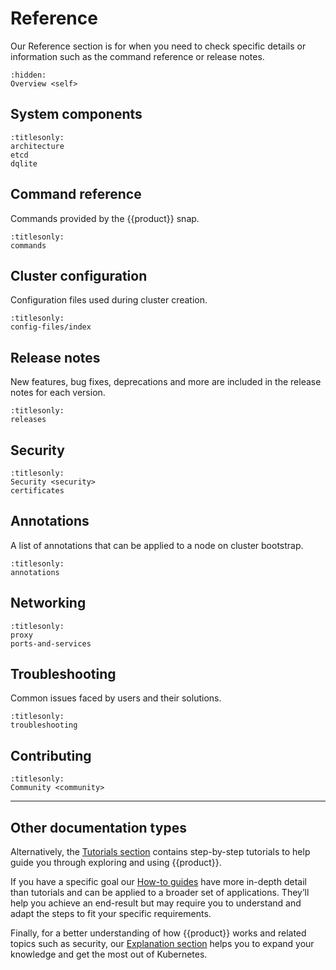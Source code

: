 # Reference

Our Reference section is for when you need to check specific details or
information such as the command reference or release notes.

```{toctree}
:hidden:
Overview <self>
```

## System components

```{toctree}
:titlesonly:
architecture
etcd
dqlite
```

## Command reference

Commands provided by the {{product}} snap.

```{toctree}
:titlesonly:
commands
```

## Cluster configuration

Configuration files used during cluster creation.

```{toctree}
:titlesonly:
config-files/index
```

## Release notes

New features, bug fixes, deprecations and more are included in the release
notes for each version.

```{toctree}
:titlesonly:
releases
```

## Security

```{toctree}
:titlesonly:
Security <security>
certificates
```

## Annotations

A list of annotations that can be applied to a node on cluster bootstrap.

```{toctree}
:titlesonly:
annotations
```

## Networking

```{toctree}
:titlesonly:
proxy
ports-and-services
```

## Troubleshooting

Common issues faced by users and their solutions.

```{toctree}
:titlesonly:
troubleshooting
```

## Contributing

```{toctree}
:titlesonly:
Community <community>
```

---

## Other documentation types

Alternatively, the [Tutorials section] contains step-by-step tutorials to help
guide you through exploring and using {{product}}.

If you have a specific goal our [How-to guides] have more in-depth detail than
tutorials and can be applied to a broader set of applications. They’ll help you
achieve an end-result but may require you to understand and adapt the steps to
fit your specific requirements.

Finally, for a better understanding of how {{product}} works and
related topics such as security, our [Explanation section] helps you to expand
your knowledge and get the most out of Kubernetes.

<!--LINKS -->
[Tutorials section]: ../tutorial/index
[How-to guides]: ../howto/index
[Explanation section]: ../explanation/index
